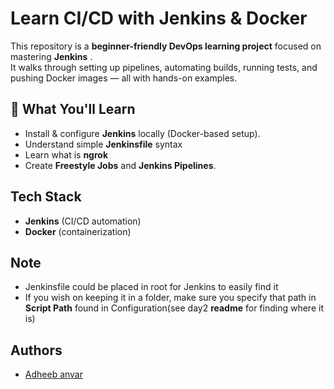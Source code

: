 # Learn CI/CD with Jenkins & Docker

This repository is a **beginner-friendly DevOps learning project** focused on mastering **Jenkins** .  
It walks through setting up pipelines, automating builds, running tests, and pushing Docker images — all with hands-on examples.

## 📌 What You'll Learn

- Install & configure **Jenkins** locally (Docker-based setup).
- Understand simple **Jenkinsfile** syntax
- Learn what is **ngrok**
- Create **Freestyle Jobs** and **Jenkins Pipelines**.

## Tech Stack

- **Jenkins** (CI/CD automation)
- **Docker** (containerization)

## Note

- Jenkinsfile could be placed in root for Jenkins to easily find it
- If you wish on keeping it in a folder, make sure you specify that path in **Script Path** found in Configuration(see day2 **readme** for finding where it is)

## Authors

- [Adheeb anvar](https://www.github.com/adheeb2)
